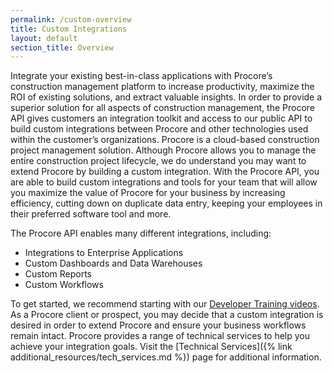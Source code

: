 ```yaml
---
permalink: /custom-overview
title: Custom Integrations
layout: default
section_title: Overview
---
```


Integrate your existing best-in-class applications with Procore’s construction management platform to increase productivity, maximize the ROI of existing solutions, and extract valuable insights.
In order to provide a superior solution for all aspects of construction management, the Procore API gives customers an integration toolkit and access to our public API to build custom integrations between Procore and other technologies used within the customer’s organizations.
Procore is a cloud-based construction project management solution.
Although Procore allows you to manage the entire construction project lifecycle, we do understand you may want to extend Procore by building a custom integration.
With the Procore API, you are able to build custom integrations and tools for your team that will allow you maximize the value of Procore for your business by increasing efficiency, cutting down on duplicate data entry, keeping your employees in their preferred software tool and more.

The Procore API enables many different integrations, including:

- Integrations to Enterprise Applications
- Custom Dashboards and Data Warehouses
- Custom Reports
- Custom Workflows

To get started, we recommend starting with our [Developer Training videos](http://learn.procore.com/#procore-connect).
As a Procore client or prospect, you may decide that a custom integration is desired in order to extend Procore and ensure your business workflows remain intact.
Procore provides a range of technical services to help you achieve your integration goals. Visit the [Technical Services]({% link additional_resources/tech_services.md %}) page for additional information.
